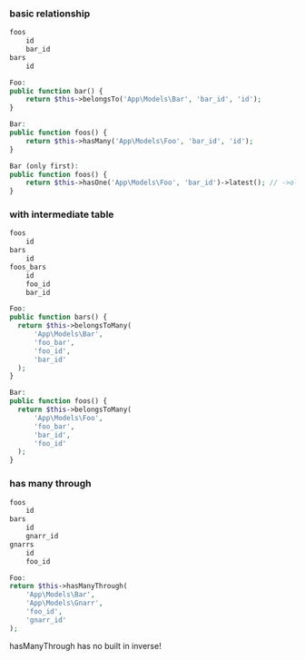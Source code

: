 ### basic relationship

```txt
foos
    id
    bar_id
bars
    id
```

```php
Foo:
public function bar() {
	return $this->belongsTo('App\Models\Bar', 'bar_id', 'id');
}
```
```php
Bar:
public function foos() {
	return $this->hasMany('App\Models\Foo', 'bar_id', 'id');
}
```

```php
Bar (only first):
public function foos() {
	return $this->hasOne('App\Models\Foo', 'bar_id')->latest(); // ->oldest()
}
```



### with intermediate table

```txt
foos
    id
bars
    id
foos_bars
    id
    foo_id
    bar_id
```

```php
Foo:
public function bars() {
  return $this->belongsToMany(
      'App\Models\Bar',
      'foo_bar',
      'foo_id',
      'bar_id'
  );
}
```

```php
Bar:
public function foos() {
  return $this->belongsToMany(
      'App\Models\Foo',
      'foo_bar',
      'bar_id',
      'foo_id'
  );
}
```

### has many through

```txt
foos
    id
bars
    id
    gnarr_id
gnarrs
    id
    foo_id
```

```php
Foo:
return $this->hasManyThrough(
    'App\Models\Bar',
    'App\Models\Gnarr',
    'foo_id',
    'gnarr_id'
);
```

hasManyThrough has no built in inverse!
